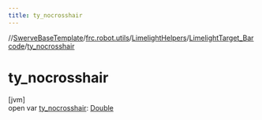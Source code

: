 ```yaml
---
title: ty_nocrosshair
---
```

//[SwerveBaseTemplate](../../../../index.html)/[frc.robot.utils](../../index.html)/[LimelightHelpers](../index.html)/[LimelightTarget_Barcode](index.html)/[ty_nocrosshair](ty_nocrosshair.html)



# ty_nocrosshair



[jvm]\
open var [ty_nocrosshair](ty_nocrosshair.html): [Double](https://kotlinlang.org/api/latest/jvm/stdlib/kotlin/-double/index.html)





